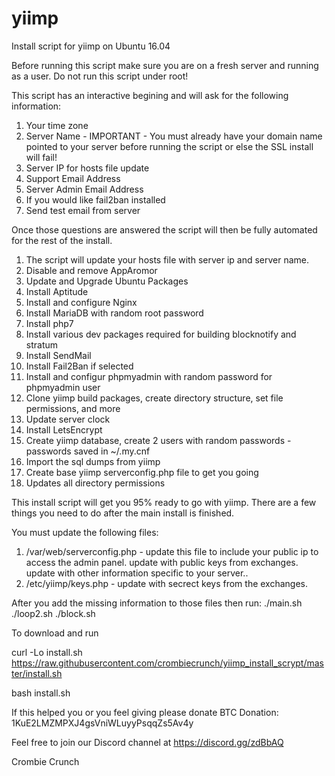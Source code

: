 # yiimp
Install script for yiimp on Ubuntu 16.04

Before running this script make sure you are on a fresh server and running as a user. Do not run this script under root!

This script has an interactive begining and will ask for the following information:
1. Your time zone
2. Server Name - IMPORTANT - You must already have your domain name pointed to your server before running the script or else the SSL install will fail!
3. Server IP for hosts file update
4. Support Email Address 
5. Server Admin Email Address 
6. If you would like fail2ban installed
7. Send test email from server

Once those questions are answered the script will then be fully automated for the rest of the install. 

1. The script will update your hosts file with server ip and server name.
2. Disable and remove AppAromor
3. Update and Upgrade Ubuntu Packages
4. Install Aptitude
5. Install and configure Nginx
6. Install MariaDB with random root password
7. Install php7
8. Install various dev packages required for building blocknotify and stratum
9. Install SendMail
10. Install Fail2Ban if selected
11. Install and configur phpmyadmin with random password for phpmyadmin user
13. Clone yiimp build packages, create directory structure, set file permissions, and more
14. Update server clock
15. Install LetsEncrypt
16. Create yiimp database, create 2 users with random passwords - passwords saved in ~/.my.cnf
17. Import the sql dumps from yiimp
18. Create base yiimp serverconfig.php file to get you going
19. Updates all directory permissions

This install script will get you 95% ready to go with yiimp. There are a few things you need to do after the main install is finished.

You must update the following files:

1. /var/web/serverconfig.php - update this file to include your public ip to access the admin panel. update with public keys from exchanges. update with other information specific to your server..
2. /etc/yiimp/keys.php - update with secrect keys from the exchanges. 

After you add the missing information to those files then run:
./main.sh
./loop2.sh
./block.sh

To download and run 

curl -Lo install.sh https://raw.githubusercontent.com/crombiecrunch/yiimp_install_scrypt/master/install.sh

bash install.sh


If this helped you or you feel giving please donate BTC Donation: 1KuE2LMZMPXJ4gsVniWLuyyPsqqZs5Av4y

Feel free to join our Discord channel at https://discord.gg/zdBbAQ

Crombie Crunch
